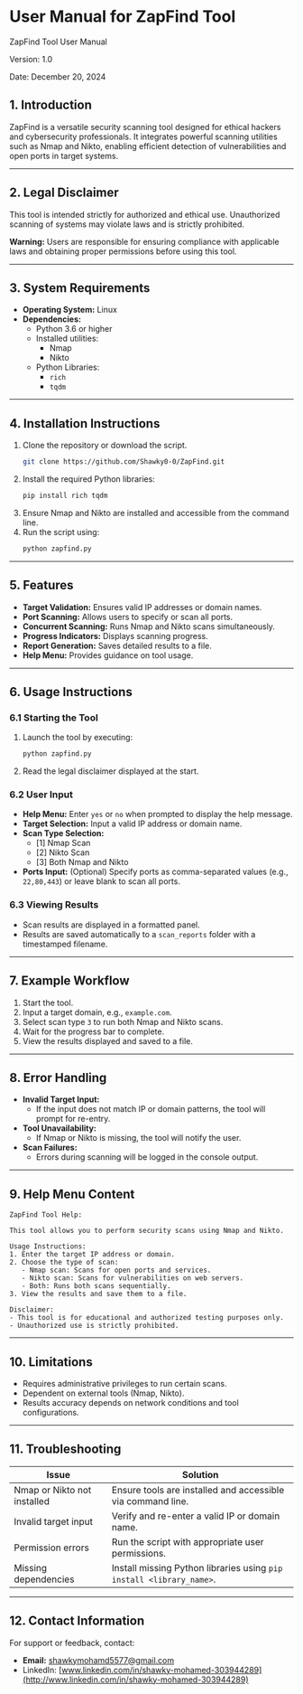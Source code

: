 # User Manual for ZapFind Tool

ZapFind Tool User Manual

Version: 1.0

Date: December 20, 2024

## 1. Introduction

ZapFind is a versatile security scanning tool designed for ethical hackers and cybersecurity professionals. It integrates powerful scanning utilities such as Nmap and Nikto, enabling efficient detection of vulnerabilities and open ports in target systems.

---

## 2. Legal Disclaimer

This tool is intended strictly for authorized and ethical use. Unauthorized scanning of systems may violate laws and is strictly prohibited.

**Warning:** Users are responsible for ensuring compliance with applicable laws and obtaining proper permissions before using this tool.

---

## 3. System Requirements

- **Operating System:** Linux
- **Dependencies:**
  - Python 3.6 or higher
  - Installed utilities:
    - Nmap
    - Nikto
  - Python Libraries:
    - `rich`
    - `tqdm`

---

## 4. Installation Instructions

1. Clone the repository or download the script.
     ```bash
     git clone https://github.com/Shawky0-0/ZapFind.git
   ```
3. Install the required Python libraries:
   ```bash
   pip install rich tqdm
   ```
4. Ensure Nmap and Nikto are installed and accessible from the command line.
5. Run the script using:
   ```bash
   python zapfind.py
   ```

---

## 5. Features

- **Target Validation:** Ensures valid IP addresses or domain names.
- **Port Scanning:** Allows users to specify or scan all ports.
- **Concurrent Scanning:** Runs Nmap and Nikto scans simultaneously.
- **Progress Indicators:** Displays scanning progress.
- **Report Generation:** Saves detailed results to a file.
- **Help Menu:** Provides guidance on tool usage.

---

## 6. Usage Instructions

### 6.1 Starting the Tool

1. Launch the tool by executing:
   ```bash
   python zapfind.py
   ```
2. Read the legal disclaimer displayed at the start.

### 6.2 User Input

- **Help Menu:** Enter `yes` or `no` when prompted to display the help message.
- **Target Selection:** Input a valid IP address or domain name.
- **Scan Type Selection:**
  - [1] Nmap Scan
  - [2] Nikto Scan
  - [3] Both Nmap and Nikto
- **Ports Input:** (Optional) Specify ports as comma-separated values (e.g., `22,80,443`) or leave blank to scan all ports.

### 6.3 Viewing Results

- Scan results are displayed in a formatted panel.
- Results are saved automatically to a `scan_reports` folder with a timestamped filename.

---

## 7. Example Workflow

1. Start the tool.
2. Input a target domain, e.g., `example.com`.
3. Select scan type `3` to run both Nmap and Nikto scans.
4. Wait for the progress bar to complete.
5. View the results displayed and saved to a file.

---

## 8. Error Handling

- **Invalid Target Input:**
  - If the input does not match IP or domain patterns, the tool will prompt for re-entry.
- **Tool Unavailability:**
  - If Nmap or Nikto is missing, the tool will notify the user.
- **Scan Failures:**
  - Errors during scanning will be logged in the console output.

---

## 9. Help Menu Content

```plaintext
ZapFind Tool Help:

This tool allows you to perform security scans using Nmap and Nikto.

Usage Instructions:
1. Enter the target IP address or domain.
2. Choose the type of scan:
   - Nmap scan: Scans for open ports and services.
   - Nikto scan: Scans for vulnerabilities on web servers.
   - Both: Runs both scans sequentially.
3. View the results and save them to a file.

Disclaimer:
- This tool is for educational and authorized testing purposes only.
- Unauthorized use is strictly prohibited.
```

---

## 10. Limitations

- Requires administrative privileges to run certain scans.
- Dependent on external tools (Nmap, Nikto).
- Results accuracy depends on network conditions and tool configurations.

---

## 11. Troubleshooting

| Issue                       | Solution                                                             |
| --------------------------- | -------------------------------------------------------------------- |
| Nmap or Nikto not installed | Ensure tools are installed and accessible via command line.          |
| Invalid target input        | Verify and re-enter a valid IP or domain name.                       |
| Permission errors           | Run the script with appropriate user permissions.                    |
| Missing dependencies        | Install missing Python libraries using `pip install <library_name>`. |

---

## 12. Contact Information

For support or feedback, contact:

- **Email:** [shawkymohamd5577@gmail.com](mailto\:shawkymohamd5577@gmail.com)
- LinkedIn: [www.linkedin.com/in/shawky-mohamed-303944289](http://www.linkedin.com/in/shawky-mohamed-303944289)

